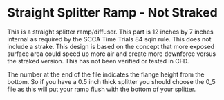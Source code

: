 # Straight Splitter Ramp - Not Straked

This is a straight splitter ramp/diffuser. This part is 12 inches by 7 inches internal as required by the SCCA Time Trials 84 sqin rule. This does not include a strake. This design is based on the concept that more exposed surface area could speed up more air and create more downforce versus the straked version. This has not been verified or tested in CFD.

The number at the end of the file indicates the flange height from the bottom. So if you have a 0.5 inch thick splitter you should choose the 0_5 file as this will put your ramp flush with the bottom of your splitter. 